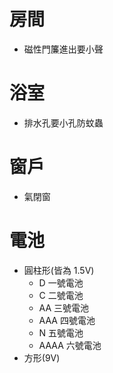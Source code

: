 房間
=====
* 磁性門簾進出要小聲

浴室
=====
* 排水孔要小孔防蚊蟲

窗戶
=====
* 氣閉窗

電池
=====
* 圓柱形(皆為 1.5V)
    * D	    一號電池
    * C	    二號電池
    * AA    三號電池
    * AAA   四號電池
    * N	    五號電池
    * AAAA  六號電池
* 方形(9V)


